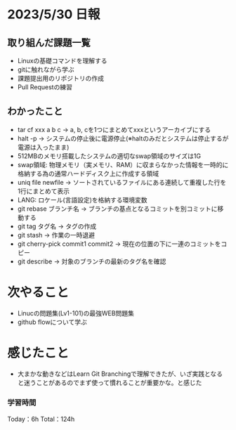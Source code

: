 # 2023/5/30 日報

## 取り組んだ課題一覧
- Linuxの基礎コマンドを理解する
- gitに触れながら学ぶ
- 課題提出用のリポジトリの作成
- Pull Requestの練習

## わかったこと
- tar cf xxx a b c → a, b, cを1つにまとめてxxxというアーカイブにする
- halt -p → システムの停止後に電源停止(※haltのみだとシステムは停止するが電源は入ったまま)
- 512MBのメモリ搭載したシステムの適切なswap領域のサイズは1G
- swap領域: 物理メモリ（実メモリ、RAM）に収まらなかった情報を一時的に格納する為の通常ハードディスク上に作成する領域
- uniq file newfile → ソートされているファイルにある連続して重複した行を1行にまとめて表示
- LANG: ロケール(言語設定)を格納する環境変数
- git rebase ブランチ名 → ブランチの基点となるコミットを別コミットに移動する
- git tag タグ名 → タグの作成
- git stash → 作業の一時退避
- git cherry-pick commit1 commit2 → 現在の位置の下に一連のコミットをコピー
- git describe → 対象のブランチの最新のタグ名を確認

# 次やること
- Linucの問題集(Lv1-101)の最強WEB問題集
- github flowについて学ぶ

# 感じたこと
- 大まかな動きなどはLearn Git Branchingで理解できたが、いざ実践となると迷うことがあるのでまず使って慣れることが重要かな。と感じた

### 学習時間
Today：6h Total：124h
